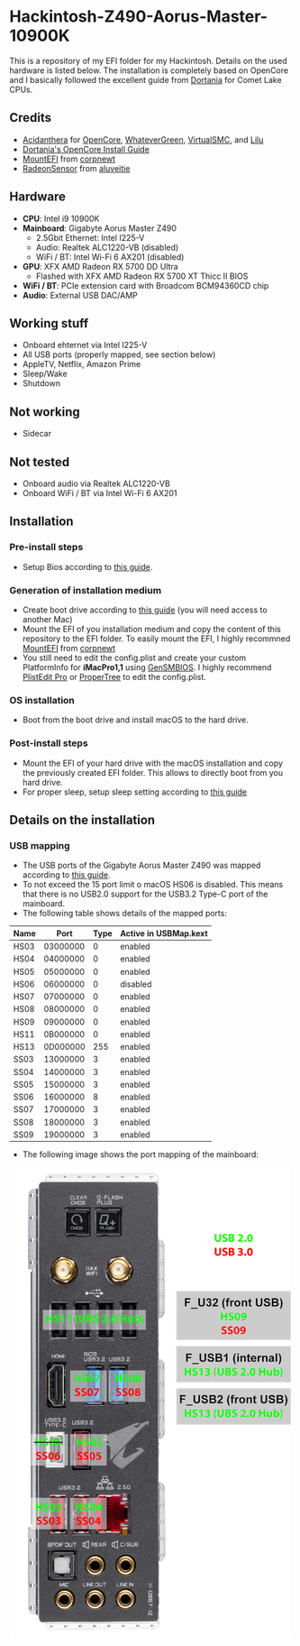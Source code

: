 # Hackintosh-Z490-Aorus-Master-10900K

This is a repository of my EFI folder for my Hackintosh. Details on the used hardware is listed below. The installation is completely based on OpenCore and I basically followed the excellent guide from [Dortania](https://dortania.github.io/OpenCore-Install-Guide/config.plist/comet-lake.html) for Comet Lake CPUs. 

## Credits

- [Acidanthera](https://github.com/acidanthera) for [OpenCore](https://github.com/acidanthera/OpenCorePkg), [WhateverGreen](https://github.com/acidanthera/WhateverGreen), [VirtualSMC](https://github.com/acidanthera/VirtualSMC), and [Lilu](https://github.com/acidanthera/Lilu)
- [Dortania's OpenCore Install Guide](https://dortania.github.io/OpenCore-Install-Guide/)
- [MountEFI](https://github.com/corpnewt/MountEFI) from [corpnewt](https://github.com/corpnewt)
- [RadeonSensor](https://github.com/aluveitie/RadeonSensor) from [aluveitie](https://github.com/aluveitie)

## Hardware

- **CPU**: Intel i9 10900K
- **Mainboard**: Gigabyte Aorus Master Z490
  - 2.5Gbit Ethernet: Intel I225-V
  - Audio: Realtek ALC1220-VB (disabled)
  - WiFi / BT: Intel Wi-Fi 6 AX201 (disabled)
- **GPU**: XFX AMD Radeon RX 5700 DD Ultra
  - Flashed with XFX AMD Radeon RX 5700 XT Thicc II BIOS
- **WiFi / BT**: PCIe extension card with Broadcom BCM94360CD chip
- **Audio**: External USB DAC/AMP

## Working stuff

- Onboard ehternet via Intel I225-V
- All USB ports (properly mapped, see section below)
- AppleTV, Netflix, Amazon Prime
- Sleep/Wake
- Shutdown

## Not working

- Sidecar

## Not tested
- Onboard audio via Realtek ALC1220-VB
- Onboard WiFi / BT via Intel Wi-Fi 6 AX201

## Installation

### Pre-install steps
- Setup Bios according to [this guide](https://dortania.github.io/OpenCore-Install-Guide/config.plist/comet-lake.html#intel-bios-settings).

### Generation of installation medium
- Create boot drive according to [this guide](https://dortania.github.io/OpenCore-Install-Guide/installer-guide/mac-install.html#downloading-macos-modern-os) (you will need access to another Mac)
- Mount the EFI of you installation medium and copy the content of this repository to the EFI folder. To easily mount the EFI, I highly recommned [MountEFI](https://github.com/corpnewt/MountEFI) from [corpnewt](https://github.com/corpnewt)
- You still need to edit the config.plist and create your custom PlatformInfo for **iMacPro1,1** using [GenSMBIOS](https://github.com/corpnewt/GenSMBIOS). I highly recommend [PlistEdit Pro](https://www.fatcatsoftware.com/plisteditpro/) or [ProperTree](https://github.com/corpnewt/ProperTree) to edit the config.plist.

### OS installation

-  Boot from the boot drive and install macOS to the hard drive.

### Post-install steps

- Mount the EFI of your hard drive with the macOS installation and copy the previously created EFI folder. This allows to directly boot from you hard drive.
- For proper sleep, setup sleep setting according to [this guide](https://dortania.github.io/OpenCore-Post-Install/universal/sleep.html#fixing-sleep)

## Details on the installation

### USB mapping

- The USB ports of the Gigabyte Aorus Master Z490 was mapped according to [this guide](https://dortania.github.io/OpenCore-Post-Install/usb/#macos-and-the-15-port-limit).
- To not exceed the 15 port limit o macOS HS06 is disabled. This means that there is no USB2.0 support for the USB3.2 Type-C port of the mainboard.
- The following table shows details of the mapped ports:

| Name | Port     | Type | Active in USBMap.kext |
|------|----------|------|-----------------------|
| HS03 | 03000000 | 0    | enabled               |
| HS04 | 04000000 | 0    | enabled               |
| HS05 | 05000000 | 0    | enabled               |
| HS06 | 06000000 | 0    | disabled              |
| HS07 | 07000000 | 0    | enabled               |
| HS08 | 08000000 | 0    | enabled               |
| HS09 | 09000000 | 0    | enabled               |
| HS11 | 0B000000 | 0    | enabled               |
| HS13 | 0D000000 | 255  | enabled               |
| SS03 | 13000000 | 3    | enabled               |
| SS04 | 14000000 | 3    | enabled               |
| SS05 | 15000000 | 3    | enabled               |
| SS06 | 16000000 | 8    | enabled               |
| SS07 | 17000000 | 3    | enabled               |
| SS08 | 18000000 | 3    | enabled               |
| SS09 | 19000000 | 3    | enabled               |

- The following image shows the port mapping of the mainboard:

![UBS Mapping for Z490 Aorus Master](USB%20Mapping%20for%20Z490%20Aorus%20Master.png?raw=true "Title")
